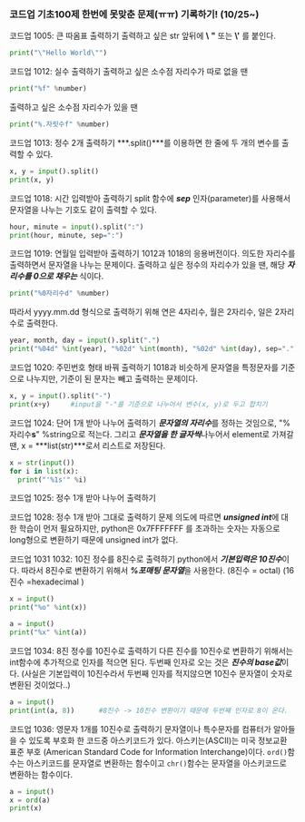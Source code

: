 ### 코드업 기초100제 한번에 못맞춘 문제(ㅠㅠ) 기록하기! (10/25~)



코드업 1005: 큰 따옴표 출력하기
출력하고 싶은 str 앞뒤에  **\\** **\"** 또는 **\\'** 를 붙인다.

```python
print("\"Hello World\"")
```



코드업 1012: 실수 출력하기
출력하고 싶은 소수점 자리수가 따로 없을 땐 

```python
print("%f" %number)
```

출력하고 싶은 소수점 자리수가 있을 땐 

```python
print("%.자릿수f" %number)
```



코드업 1013: 정수 2개 출력하기
***.split()***를 이용하면 한 줄에 두 개의 변수를 출력할 수 있다.

 ```python
x, y = input().split()
print(x, y)
 ```



코드업 1018: 시간 입력받아 출력하기
split 함수에 ***sep*** 인자(parameter)를 사용해서 문자열을 나누는 기호도 같이 출력할 수 있다.

```python
hour, minute = input().split(":")
print(hour, minute, sep=":")
```



코드업 1019: 연월일 입력받아 출력하기
1012과 1018의 응용버전이다. 의도한 자리수를 출력하면서 문자열을 나누는 문제이다.
출력하고 싶은 정수의 자리수가 있을 땐, 해당 ***자리수를 0으로 채우는*** 식이다. 

```python
print("%0자리수d" %number)
```

따라서 yyyy.mm.dd 형식으로 출력하기 위해 연은 4자리수, 월은 2자리수, 일은 2자리수로 출력한다.

```python
year, month, day = input().split(".")
print("%04d" %int(year), "%02d" %int(month), "%02d" %int(day), sep=".")
```



코드업 1020: 주민번호 형태 바꿔 출력하기
1018과 비슷하게 문자열을 특정문자를 기준으로 나누지만, 기준이 된 문자는 빼고 출력하는 문제이다. 

```python
x, y = input().split("-")
print(x+y)     #input을 "-"를 기준으로 나누어서 변수(x, y)로 두고 합치기
```



코드업 1024: 단어 1개 받아 나누어 출력하기
***문자열의 자리수***를 정하는 것임으로, "%자리수**s**" %string으로 적는다.
그리고 ***문자열을 한 글자씩***나누어서 element로 가져갈 땐, x = ***list(str)***로서 리스트로 저장된다.

```python
x = str(input())
for i in list(x):
  print("'%1s'" %i)
```



코드업 1025: 정수 1개 받아 나누어 출력하기



코드업 1028: 정수 1개 받아 그대로 출력하기
문제 의도에 따르면 ***unsigned int***에 대한 학습이 먼저 필요하지만, python은 0x7FFFFFFF 를 초과하는 숫자는 자동으로 long형으로 변환하기 때문에 unsigned int가 없다.



코드업 1031 1032: 10진 정수를 8진수로 출력하기
python에서 ***기본입력은 10진수***이다. 따라서 8진수로 변환하기 위해서 ***%포매팅 문자열***을 사용한다. (8진수 = octal) (16진수 =hexadecimal )

```python
x = input()
print("%o" %int(x))

a = input()
print("%x" %int(a))
```



코드업 1034: 8진 정수를 10진수로 출력하기
다른 진수를 10진수로 변환하기 위해서는 int함수에 추가적으로 인자를 적으면 된다. 두번째 인자로 오는 것은 ***진수의 base값***이다. (사실은 기본입력이 10진수라서 두번째 인자를 적지않으면 10진수 문자열이 숫자로 변환된 것이었다..)

```python
a = input()
print(int(a, 8))      #8진수 -> 10진수 변환이기 때문에 두번째 인자로 8이 온다.
```



코드업 1036: 영문자 1개를 10진수로 출력하기
문자열이나 특수문자를 컴퓨터가 알아들을 수 있도록 부호화 한 코드중 아스키코드가 있다. 
아스키는(ASCII)는 미국 정보교환 표준 부호 (American Standard Code for Information Interchange)이다.
`ord()`함수는 아스키코드를 문자열로 변환하는 함수이고 `chr()`함수는 문자열을 아스키코드로 변환하는 함수이다.

```python
a = input()
x = ord(a)
print(x)
```

